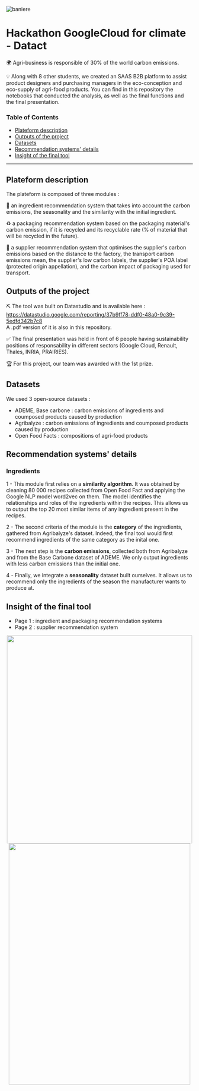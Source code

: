 ![baniere](https://user-images.githubusercontent.com/74012095/177355542-0d9f9e33-04ca-4684-b107-3de62fba269f.png)
# Hackathon GoogleCloud for climate - Datact
:earth_africa:   Agri-business is responsible of 30% of the world carbon emissions.  
  
:bulb:   Along with 8 other students, we created an SAAS B2B platform to assist product designers and purchasing managers in the eco-conception and eco-supply of agri-food products. You can find in this repository the notebooks that conducted the analysis, as well as the final functions and the final presentation.   

### Table of Contents  
- [Plateform description](#plateform-description)  
- [Outputs of the project](#outputs-of-the-project)  
- [Datasets](#datasets)  
- [Recommendation systems' details](#recommendation-systems-details)
- [Insight of the final tool](#insight-of-the-final-tool)  
***
  
## Plateform description
The plateform is composed of three modules :  
  
  :ear_of_rice: an ingredient recommendation system that takes into account the carbon emissions, the seasonality and the similarity with the initial ingredient.   
  
  :recycle: a packaging recommendation system based on the packaging material's carbon emission, if it is recycled and its recyclable rate (% of material that will be recycled in the future).  
  
  :tractor: a supplier recommendation system that optimises the supplier's carbon emissions based on the distance to the factory, the transport carbon emissions mean, the supplier's low carbon labels, the supplier's POA label (protected origin appellation), and the carbon impact of packaging used for transport.  
  
## Outputs of the project
    
:pick:   The tool was built on Datastudio and is available here :  
https://datastudio.google.com/reporting/37b9ff78-ddf0-48a0-9c39-5edfd342b7c8  
A .pdf version of it is also in this repository. 
  
:white_check_mark:  The final presentation was held in front of 6 people having sustainability positions of responsability in different sectors (Google Cloud, Renault, Thales, INRIA, PRAIRIES).  
  
:trophy:   For this project, our team was awarded with the 1st prize.    
  
## Datasets 
We used 3 open-source datasets :  
- ADEME, Base carbone : carbon emissions of ingredients and coumposed products caused by production
- Agribalyze : carbon emissions of ingredients and coumposed products caused by production
- Open Food Facts : compositions of agri-food products
  
## Recommendation systems' details
### Ingredients 
  1 - This module first relies on a **similarity algorithm**. It was obtained by cleaning 80 000 recipes collected from Open Food Fact and applying the Google NLP model word2vec on them. The model identifies the relationships and roles of the ingredients within the recipes. This allows us to output the top 20 most similar items of any ingredient present in the recipes.  
  
  2 - The second criteria of the module is the **category** of the ingredients, gathered from Agribalyze's dataset. Indeed, the final tool would first recommend ingredients of the same category as the inital one.  
  
  3 - The next step is the **carbon emissions**, collected both from Agribalyze and from the Base Carbone dataset of ADEME. We only output ingredients with less carbon emissions than the initial one.  
  
  4 - Finally, we integrate a **seasonality** dataset built ourselves. It allows us to recommend only the ingredients of the season the manufacturer wants to produce at. 
  
## Insight of the final tool
- Page 1 : ingredient and packaging recommendation systems
- Page 2 : supplier recommendation system   
<p align="center">
  <a href="url">
    <img src="https://user-images.githubusercontent.com/74012095/177353928-680f72ec-2c09-4ea9-a998-2bcf6033f83e.jpg" height="560" width="500" >
  <a href="url">
    <img src="https://user-images.githubusercontent.com/74012095/177355713-d2edabe0-547c-4e9c-88eb-5f98792a52a7.jpg" height="650" width="490" >
</p>
